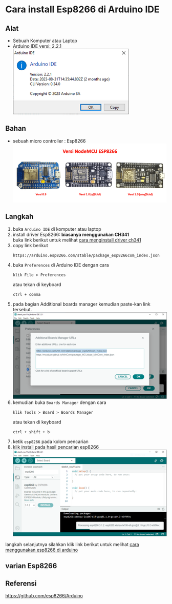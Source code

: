 # Cara install Esp8266 di Arduino IDE
## Alat
* Sebuah Komputer atau Laptop
* Arduino IDE versi: 2.2.1\
![versi arduino](ss/arduino%20version.png)



## Bahan
* sebuah micro controller : Esp8266\
![versi arduino](ss/varian%20esp8266.png)

## Langkah
1. buka `Arduino IDE` di komputer atau laptop
2. install driver Esp8266: <b>biasanya menggunakan CH341</b>\
buka link berikut untuk melihat [cara menginstall driver ch341](/a.dasar//11-11-2023/cara%20install%20driver%20ch341/README.md)
3. copy link berikut
    ```
    https://arduino.esp8266.com/stable/package_esp8266com_index.json
    ```
4. buka `Preferences` di Arduino IDE dengan cara
    ```
    klik File > Preferences
    ```
    atau tekan di keyboard
    ```
    ctrl + comma
    ```
5. pada bagian Additional boards manager kemudian paste-kan link tersebut.
![additional boards manager](ss/additional%20boards%20manager.png)
6. kemudian buka `Boards Manager` dengan cara
    ```
    klik Tools > Board > Boards Manager
    ```
    atau tekan di keyboard
    ```
    ctrl + shift + b
    ```
7. ketik `esp8266` pada kolom pencarian
8. klik install pada hasil pencarian esp8266
![board manager install esp8266](ss/board%20manager%20install%20esp8266.png)


langkah selanjutnya silahkan klik link berikut untuk melihat [cara menggunakan esp8266 di arduino](/a.dasar/11-11-2023/cara%20menggunakan%20esp8266%20di%20arduino/README.md)
## varian Esp8266
## Referensi
https://github.com/esp8266/Arduino